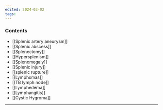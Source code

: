 ```yaml
---
edited: 2024-03-02
tags:
---
```

### Contents 
- [[Splenic artery aneurysm]]
- [[Splenic abscess]]
- [[Splenectomy]]
- [[Hypersplenism]]
- [[Splenomegaly]] 
- [[Splenic injury]] 
- [[splenic rupture]] 
- [[Lymphomas]] 
- [[TB lymph node]] 
- [[Lymphedema]] 
- [[Lymphangitis]] 
- [[Cystic Hygroma]] 

---
